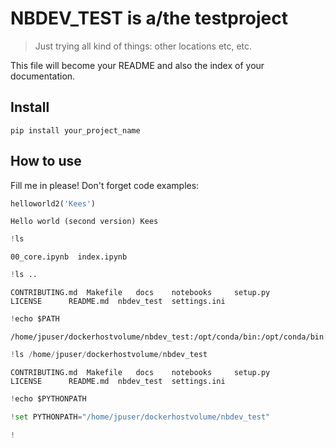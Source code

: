 <!--

#################################################
### THIS FILE WAS AUTOGENERATED! DO NOT EDIT! ###
#################################################
# file to edit: notebooks/index.ipynb
# command to build the docs after a change: nbdev_build_docs

-->

# NBDEV_TEST is a/the testproject

> Just trying all kind of things: other locations etc, etc.


This file will become your README and also the index of your documentation.

## Install

`pip install your_project_name`

## How to use

Fill me in please! Don't forget code examples:
<div class="codecell" markdown="1">
<div class="input_area" markdown="1">

```python
helloworld2('Kees')
```

</div>
<div class="output_area" markdown="1">

    Hello world (second version) Kees


</div>

</div>
<div class="codecell" markdown="1">
<div class="input_area" markdown="1">

```python
!ls
```

</div>
<div class="output_area" markdown="1">

    00_core.ipynb  index.ipynb


</div>

</div>
<div class="codecell" markdown="1">
<div class="input_area" markdown="1">

```python
!ls ..
```

</div>
<div class="output_area" markdown="1">

    CONTRIBUTING.md  Makefile   docs	notebooks     setup.py
    LICENSE		 README.md  nbdev_test	settings.ini


</div>

</div>
<div class="codecell" markdown="1">
<div class="input_area" markdown="1">

```python
!echo $PATH
```

</div>
<div class="output_area" markdown="1">

    /home/jpuser/dockerhostvolume/nbdev_test:/opt/conda/bin:/opt/conda/bin:/usr/local/sbin:/usr/local/bin:/usr/sbin:/usr/bin:/sbin:/bin


</div>

</div>
<div class="codecell" markdown="1">
<div class="input_area" markdown="1">

```python
!ls /home/jpuser/dockerhostvolume/nbdev_test
```

</div>
<div class="output_area" markdown="1">

    CONTRIBUTING.md  Makefile   docs	notebooks     setup.py
    LICENSE		 README.md  nbdev_test	settings.ini


</div>

</div>
<div class="codecell" markdown="1">
<div class="input_area" markdown="1">

```python
!echo $PYTHONPATH
```

</div>
<div class="output_area" markdown="1">

    


</div>

</div>
<div class="codecell" markdown="1">
<div class="input_area" markdown="1">

```python
!set PYTHONPATH="/home/jpuser/dockerhostvolume/nbdev_test"
```

</div>

</div>
<div class="codecell" markdown="1">
<div class="input_area" markdown="1">

```python
!
```

</div>

</div>
